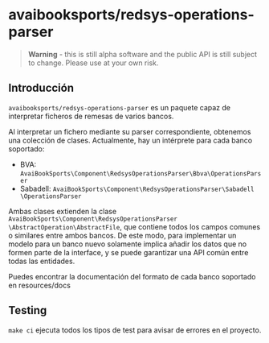 # avaibooksports/redsys-operations-parser

> **Warning** - this is still alpha software and the public API is still subject
> to change. Please use at your own risk.

## Introducción

`avaibooksports/redsys-operations-parser` es un paquete capaz de interpretar
ficheros de remesas de varios bancos.

Al interpretar un fichero mediante su parser correspondiente, obtenemos una
colección de clases. Actualmente, hay un intérprete para cada banco soportado:

- BVA: `AvaiBookSports\Component\RedsysOperationsParser\Bbva\OperationsParser`
- Sabadell: `AvaiBookSports\Component\RedsysOperationsParser\Sabadell
\OperationsParser`

Ambas clases extienden la clase `AvaiBookSports\Component\RedsysOperationsParser
\AbstractOperation\AbstractFile`,
que contiene todos los campos comunes o similares entre ambos bancos. De este
modo, para implementar un modelo para un banco nuevo solamente implica añadir
los datos que no formen parte de la interface, y se puede garantizar una API
común entre todas las entidades.

Puedes encontrar la documentación del formato de cada banco soportado en
resources/docs

## Testing

`make ci` ejecuta todos los tipos de test para avisar de errores en el proyecto.
